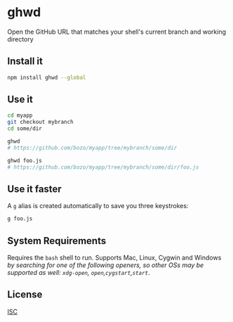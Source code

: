 # ghwd

Open the GitHub URL that matches your shell's current branch and working directory

## Install it

```sh
npm install ghwd --global
```

## Use it

```sh
cd myapp
git checkout mybranch
cd some/dir

ghwd
# https://github.com/bozo/myapp/tree/mybranch/some/dir

ghwd foo.js
# https://github.com/bozo/myapp/tree/mybranch/some/dir/foo.js
```

## Use it faster

A `g` alias is created automatically to save you three keystrokes:

```sh
g foo.js
```

## System Requirements

Requires the `bash` shell to run. Supports Mac, Linux, Cygwin and Windows *by searching for one of the following openers, so other OSs may be supported as well: `xdg-open`, `open`,`cygstart`,`start`*.

## License

[ISC](http://opensource.org/licenses/ISC)
